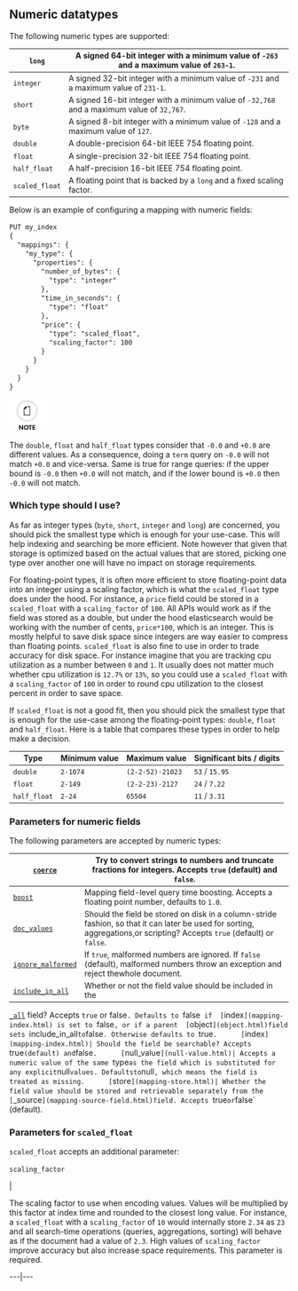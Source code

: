 ## Numeric datatypes

The following numeric types are supported:

`long`| A signed 64-bit integer with a minimum value of `-263` and a maximum value of `263-1`.     
---|---    
`integer`| A signed 32-bit integer with a minimum value of `-231` and a maximum value of `231-1`.     
`short`| A signed 16-bit integer with a minimum value of `-32,768` and a maximum value of `32,767`.     
`byte`| A signed 8-bit integer with a minimum value of `-128` and a maximum value of `127`.     
`double`| A double-precision 64-bit IEEE 754 floating point.     
`float`| A single-precision 32-bit IEEE 754 floating point.     
`half_float`| A half-precision 16-bit IEEE 754 floating point.     
`scaled_float`| A floating point that is backed by a `long` and a fixed scaling factor.   
  
Below is an example of configuring a mapping with numeric fields:
    
    
    PUT my_index
    {
      "mappings": {
        "my_type": {
          "properties": {
            "number_of_bytes": {
              "type": "integer"
            },
            "time_in_seconds": {
              "type": "float"
            },
            "price": {
              "type": "scaled_float",
              "scaling_factor": 100
            }
          }
        }
      }
    }

![Note](images/icons/note.png)

The `double`, `float` and `half_float` types consider that `-0.0` and `+0.0` are different values. As a consequence, doing a `term` query on `-0.0` will not match `+0.0` and vice-versa. Same is true for range queries: if the upper bound is `-0.0` then `+0.0` will not match, and if the lower bound is `+0.0` then `-0.0` will not match.

### Which type should I use?

As far as integer types (`byte`, `short`, `integer` and `long`) are concerned, you should pick the smallest type which is enough for your use-case. This will help indexing and searching be more efficient. Note however that given that storage is optimized based on the actual values that are stored, picking one type over another one will have no impact on storage requirements.

For floating-point types, it is often more efficient to store floating-point data into an integer using a scaling factor, which is what the `scaled_float` type does under the hood. For instance, a `price` field could be stored in a `scaled_float` with a `scaling_factor` of `100`. All APIs would work as if the field was stored as a double, but under the hood elasticsearch would be working with the number of cents, `price*100`, which is an integer. This is mostly helpful to save disk space since integers are way easier to compress than floating points. `scaled_float` is also fine to use in order to trade accuracy for disk space. For instance imagine that you are tracking cpu utilization as a number between `0` and `1`. It usually does not matter much whether cpu utilization is `12.7%` or `13%`, so you could use a `scaled_float` with a `scaling_factor` of `100` in order to round cpu utilization to the closest percent in order to save space.

If `scaled_float` is not a good fit, then you should pick the smallest type that is enough for the use-case among the floating-point types: `double`, `float` and `half_float`. Here is a table that compares these types in order to help make a decision.

Type | Minimum value | Maximum value | Significant bits / digits  
---|---|---|---  
`double`| `2-1074`| `(2-2-52)·21023`| `53` / `15.95`    
`float`| `2-149`| `(2-2-23)·2127`| `24` / `7.22`    
`half_float`| `2-24`| `65504`| `11` / `3.31`  
  
### Parameters for numeric fields

The following parameters are accepted by numeric types:

[`coerce`](coerce.html)| Try to convert strings to numbers and truncate fractions for integers. Accepts `true` (default) and `false`.     
---|---    
[`boost`](mapping-boost.html)| Mapping field-level query time boosting. Accepts a floating point number, defaults to `1.0`.     
[`doc_values`](doc-values.html)| Should the field be stored on disk in a column-stride fashion, so that it can later be used for sorting, aggregations,or scripting? Accepts `true` (default) or `false`.     
[`ignore_malformed`](ignore-malformed.html)| If `true`, malformed numbers are ignored. If `false` (default), malformed numbers throw an exception and reject thewhole document.     
[`include_in_all`](include-in-all.html)| Whether or not the field value should be included in the 
[`_all`](mapping-all-field.html) field? Accepts `true` or false`. Defaults to `false` if 
[`index`](mapping-index.html) is set to `false`, or if a parent 
[`object`](object.html)field sets `include_in_all` to `false`. Otherwise defaults to `true`.     
[`index`](mapping-index.html)| Should the field be searchable? Accepts `true` (default) and `false`.     
[`null_value`](null-value.html)| Accepts a numeric value of the same `type` as the field which is substituted for any explicit `null` values. Defaultsto `null`, which means the field is treated as missing.     
[`store`](mapping-store.html)| Whether the field value should be stored and retrievable separately from the 
[`_source`](mapping-source-field.html)field. Accepts `true` or `false` (default).   
  
### Parameters for `scaled_float`

`scaled_float` accepts an additional parameter:

`scaling_factor`

| 

The scaling factor to use when encoding values. Values will be multiplied by this factor at index time and rounded to the closest long value. For instance, a `scaled_float` with a `scaling_factor` of `10` would internally store `2.34` as `23` and all search-time operations (queries, aggregations, sorting) will behave as if the document had a value of `2.3`. High values of `scaling_factor` improve accuracy but also increase space requirements. This parameter is required.   
  
---|---
